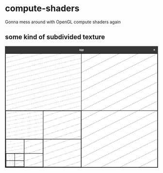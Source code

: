 # compute-shaders
Gonna mess around with OpenGL compute shaders again

## some kind of subdivided texture
![cells](./cells.jpg)
